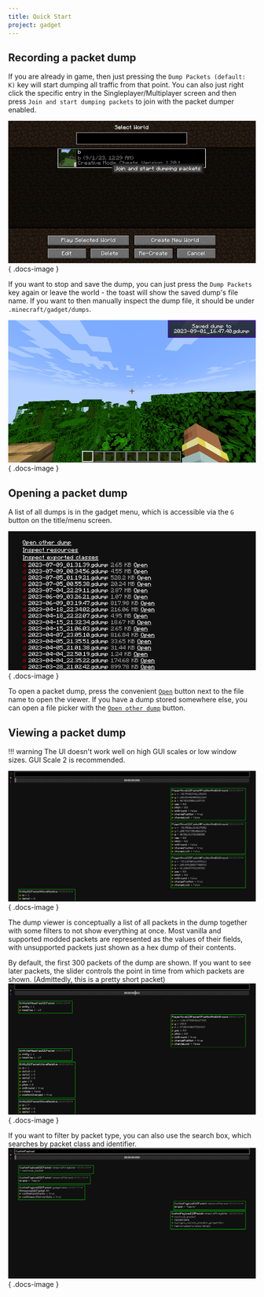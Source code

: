 ```yaml
---
title: Quick Start
project: gadget
---
```


## Recording a packet dump

If you are already in game, then just pressing the `Dump Packets (default: K)` key will start dumping all traffic from that point. 
You can also just right click the specific entry in the Singleplayer/Multiplayer screen and then press `Join and start dumping packets` to join with the packet dumper enabled.

![context menu in singleplayer screen, with 'Join and start dumping packets' button highlighted](../../assets/gadget/quick-start-world-context-menu.png){ .docs-image }

If you want to stop and save the dump, you can just press the `Dump Packets` key again or leave the world - the toast will show the saved dump's file name. If you want to then manually inspect the dump file, it should be under `.minecraft/gadget/dumps`.

![toast saying 'Saved dump to 2023-09-01_16.47.40.gdump'](../../assets/gadget/quick-start-saved-dump.png){ .docs-image }

## Opening a packet dump

A list of all dumps is in the gadget menu, which is accessible via the `G` button on the title/menu screen.

![gadget screen with a bunch of dumps listed](../../assets/gadget/gadget-screen.png){ .docs-image }

To open a packet dump, press the convenient <u>`Open`</u> button next to the file name to open the viewer. If you have a dump stored somewhere else, you can open a file picker with the <u>`Open other dump`</u> button.

## Viewing a packet dump

!!! warning
    The UI doesn't work well on high GUI scales or low window sizes. GUI Scale 2 is recommended.

![dump viewer](../../assets/gadget/quick-start-view-dump.png){ .docs-image }

The dump viewer is conceptually a list of all packets in the dump together with some filters to not show everything at once. Most vanilla and supported modded packets are represented as the values of their fields, with unsupported packets just shown as a hex dump of their contents.

By default, the first 300 packets of the dump are shown. If you want to see later packets, the slider controls the point in time from which packets are shown. (Admittedly, this is a pretty short packet)
![dump viewer at the halfway point](../../assets/gadget/quick-start-view-dump-slider.png){ .docs-image }

If you want to filter by packet type, you can also use the search box, which searches by packet class and identifier.
![dump viewer with search box containing 'CustomPayload'](../../assets/gadget/quick-start-view-dump-search.png){ .docs-image }